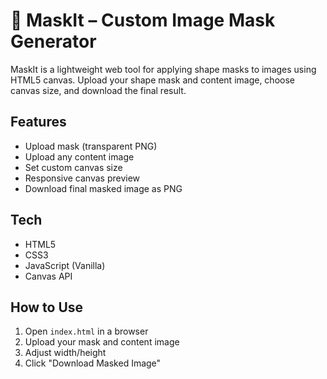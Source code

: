 # 🎨 MaskIt – Custom Image Mask Generator

MaskIt is a lightweight web tool for applying shape masks to images using HTML5 canvas. Upload your shape mask and content image, choose canvas size, and download the final result.

## Features
- Upload mask (transparent PNG)
- Upload any content image
- Set custom canvas size
- Responsive canvas preview
- Download final masked image as PNG

## Tech
- HTML5
- CSS3
- JavaScript (Vanilla)
- Canvas API

## How to Use
1. Open `index.html` in a browser
2. Upload your mask and content image
3. Adjust width/height
4. Click "Download Masked Image"
